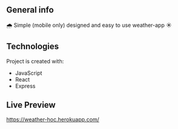 ## General info
🌧 Simple (mobile only) designed and easy to use weather-app ☀️

## Technologies
Project is created with:
* JavaScript
* React
* Express


## Live Preview
https://weather-hoc.herokuapp.com/
